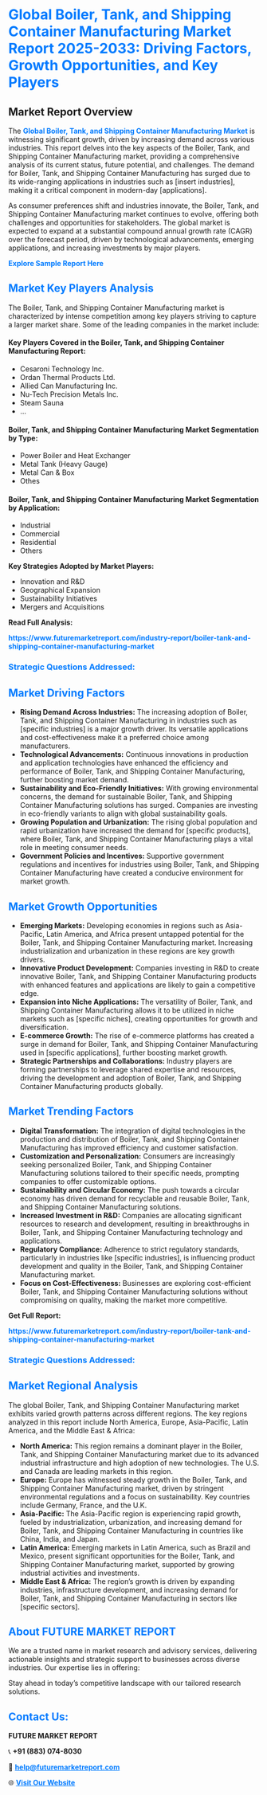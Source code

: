<h1 style="color: #007BFF;">Global Boiler, Tank, and Shipping Container Manufacturing Market Report 2025-2033: Driving Factors, Growth Opportunities, and Key Players</h1>

<section id="overview">
<h2>Market Report Overview</h2>
<p>The <a href="https://www.futuremarketreport.com/industry-report/boiler-tank-and-shipping-container-manufacturing-market" style="color: #007BFF; text-decoration: none;"><strong>Global Boiler, Tank, and Shipping Container Manufacturing Market</strong></a> is witnessing significant growth, driven by increasing demand across various industries. This report delves into the key aspects of the Boiler, Tank, and Shipping Container Manufacturing market, providing a comprehensive analysis of its current status, future potential, and challenges. The demand for Boiler, Tank, and Shipping Container Manufacturing has surged due to its wide-ranging applications in industries such as [insert industries], making it a critical component in modern-day [applications].</p>
<p>As consumer preferences shift and industries innovate, the Boiler, Tank, and Shipping Container Manufacturing market continues to evolve, offering both challenges and opportunities for stakeholders. The global market is expected to expand at a substantial compound annual growth rate (CAGR) over the forecast period, driven by technological advancements, emerging applications, and increasing investments by major players.</p>
</section>

<section id="overview">
<p><a href="https://www.futuremarketreport.com/request-sample/reportId=106128" style="color: #007BFF; text-decoration: none;"><strong>Explore Sample Report Here</strong></a></p>
</section>

<section id="key-players">
<h2 style="color: #007BFF;">Market Key Players Analysis</h2>
<p>The Boiler, Tank, and Shipping Container Manufacturing market is characterized by intense competition among key players striving to capture a larger market share. Some of the leading companies in the market include:</p>
<h4>Key Players Covered in the Boiler, Tank, and Shipping Container Manufacturing Report:</h4>
<ul><li>Cesaroni Technology Inc.</li><li>Ordan Thermal Products Ltd.</li><li>Allied Can Manufacturing Inc.</li><li>Nu-Tech Precision Metals Inc.</li><li>Steam Sauna</li><li>...</li></ul>
<h4>Boiler, Tank, and Shipping Container Manufacturing Market Segmentation by Type:</h4>
<ul><li>Power Boiler and Heat Exchanger</li><li>Metal Tank (Heavy Gauge)</li><li>Metal Can &amp; Box</li><li>Othes</li></ul>

<h4>Boiler, Tank, and Shipping Container Manufacturing Market Segmentation by Application:</h4>
<ul><li>Industrial</li><li>Commercial</li><li>Residential</li><li>Others</li></ul>
<p><strong>Key Strategies Adopted by Market Players:</strong></p>
<ul>
<li>Innovation and R&D</li>
<li>Geographical Expansion</li>
<li>Sustainability Initiatives</li>
<li>Mergers and Acquisitions</li>
</ul>
</section>

<section>
<p><strong>Read Full Analysis: </strong></p><a href="https://www.futuremarketreport.com/industry-report/boiler-tank-and-shipping-container-manufacturing-market" style="color: #007BFF; text-decoration: none;"><strong>https://www.futuremarketreport.com/industry-report/boiler-tank-and-shipping-container-manufacturing-market</strong></a>
<h3 style="color: #007BFF;">Strategic Questions Addressed:</h3>
</section>

<section id="driving-factors">
<h2 style="color: #007BFF;">Market Driving Factors</h2>
<ul>
<li><strong>Rising Demand Across Industries:</strong> The increasing adoption of Boiler, Tank, and Shipping Container Manufacturing in industries such as [specific industries] is a major growth driver. Its versatile applications and cost-effectiveness make it a preferred choice among manufacturers.</li>
<li><strong>Technological Advancements:</strong> Continuous innovations in production and application technologies have enhanced the efficiency and performance of Boiler, Tank, and Shipping Container Manufacturing, further boosting market demand.</li>
<li><strong>Sustainability and Eco-Friendly Initiatives:</strong> With growing environmental concerns, the demand for sustainable Boiler, Tank, and Shipping Container Manufacturing solutions has surged. Companies are investing in eco-friendly variants to align with global sustainability goals.</li>
<li><strong>Growing Population and Urbanization:</strong> The rising global population and rapid urbanization have increased the demand for [specific products], where Boiler, Tank, and Shipping Container Manufacturing plays a vital role in meeting consumer needs.</li>
<li><strong>Government Policies and Incentives:</strong> Supportive government regulations and incentives for industries using Boiler, Tank, and Shipping Container Manufacturing have created a conducive environment for market growth.</li>
</ul>
</section>

<section id="growth-opportunities">
<h2 style="color: #007BFF;">Market Growth Opportunities</h2>
<ul>
<li><strong>Emerging Markets:</strong> Developing economies in regions such as Asia-Pacific, Latin America, and Africa present untapped potential for the Boiler, Tank, and Shipping Container Manufacturing market. Increasing industrialization and urbanization in these regions are key growth drivers.</li>
<li><strong>Innovative Product Development:</strong> Companies investing in R&D to create innovative Boiler, Tank, and Shipping Container Manufacturing products with enhanced features and applications are likely to gain a competitive edge.</li>
<li><strong>Expansion into Niche Applications:</strong> The versatility of Boiler, Tank, and Shipping Container Manufacturing allows it to be utilized in niche markets such as [specific niches], creating opportunities for growth and diversification.</li>
<li><strong>E-commerce Growth:</strong> The rise of e-commerce platforms has created a surge in demand for Boiler, Tank, and Shipping Container Manufacturing used in [specific applications], further boosting market growth.</li>
<li><strong>Strategic Partnerships and Collaborations:</strong> Industry players are forming partnerships to leverage shared expertise and resources, driving the development and adoption of Boiler, Tank, and Shipping Container Manufacturing products globally.</li>
</ul>
</section>

<section id="trending-factors">
<h2 style="color: #007BFF;">Market Trending Factors</h2>
<ul>
<li><strong>Digital Transformation:</strong> The integration of digital technologies in the production and distribution of Boiler, Tank, and Shipping Container Manufacturing has improved efficiency and customer satisfaction.</li>
<li><strong>Customization and Personalization:</strong> Consumers are increasingly seeking personalized Boiler, Tank, and Shipping Container Manufacturing solutions tailored to their specific needs, prompting companies to offer customizable options.</li>
<li><strong>Sustainability and Circular Economy:</strong> The push towards a circular economy has driven demand for recyclable and reusable Boiler, Tank, and Shipping Container Manufacturing solutions.</li>
<li><strong>Increased Investment in R&D:</strong> Companies are allocating significant resources to research and development, resulting in breakthroughs in Boiler, Tank, and Shipping Container Manufacturing technology and applications.</li>
<li><strong>Regulatory Compliance:</strong> Adherence to strict regulatory standards, particularly in industries like [specific industries], is influencing product development and quality in the Boiler, Tank, and Shipping Container Manufacturing market.</li>
<li><strong>Focus on Cost-Effectiveness:</strong> Businesses are exploring cost-efficient Boiler, Tank, and Shipping Container Manufacturing solutions without compromising on quality, making the market more competitive.</li>
</ul>
</section>

<section>
<p><strong>Get Full Report: </strong></p><a href="https://www.futuremarketreport.com/industry-report/boiler-tank-and-shipping-container-manufacturing-market" style="color: #007BFF; text-decoration: none;"><strong>https://www.futuremarketreport.com/industry-report/boiler-tank-and-shipping-container-manufacturing-market</strong></a>
<h3 style="color: #007BFF;">Strategic Questions Addressed:</h3>
</section>


<section id="regional-analysis">
<h2 style="color: #007BFF;">Market Regional Analysis</h2>
<p>The global Boiler, Tank, and Shipping Container Manufacturing market exhibits varied growth patterns across different regions. The key regions analyzed in this report include North America, Europe, Asia-Pacific, Latin America, and the Middle East & Africa:</p>
<ul>
<li><strong>North America:</strong> This region remains a dominant player in the Boiler, Tank, and Shipping Container Manufacturing market due to its advanced industrial infrastructure and high adoption of new technologies. The U.S. and Canada are leading markets in this region.</li>
<li><strong>Europe:</strong> Europe has witnessed steady growth in the Boiler, Tank, and Shipping Container Manufacturing market, driven by stringent environmental regulations and a focus on sustainability. Key countries include Germany, France, and the U.K.</li>
<li><strong>Asia-Pacific:</strong> The Asia-Pacific region is experiencing rapid growth, fueled by industrialization, urbanization, and increasing demand for Boiler, Tank, and Shipping Container Manufacturing in countries like China, India, and Japan.</li>
<li><strong>Latin America:</strong> Emerging markets in Latin America, such as Brazil and Mexico, present significant opportunities for the Boiler, Tank, and Shipping Container Manufacturing market, supported by growing industrial activities and investments.</li>
<li><strong>Middle East & Africa:</strong> The region’s growth is driven by expanding industries, infrastructure development, and increasing demand for Boiler, Tank, and Shipping Container Manufacturing in sectors like [specific sectors].</li>
</ul>
</section>

<footer>
<h2 style="color: #007BFF;">About FUTURE MARKET REPORT</h2>
<p>We are a trusted name in market research and advisory services, delivering actionable insights and strategic support to businesses across diverse industries. Our expertise lies in offering:</p>

<p>Stay ahead in today’s competitive landscape with our tailored research solutions.</p>

<h2 style="color: #007BFF;">Contact Us:</h2>
<p><strong>FUTURE MARKET REPORT</strong></p>
<p>📞 <strong>+91 (883) 074-8030</strong></p>
<p>📧 <strong><a href="mailto:help@futuremarketreport.com" style="color: #007BFF;">help@futuremarketreport.com</a></strong></p>
<p>🌐 <strong><a href="https://www.futuremarketreport.com/" style="color: #007BFF;">Visit Our Website</a></strong></p>
</footer>